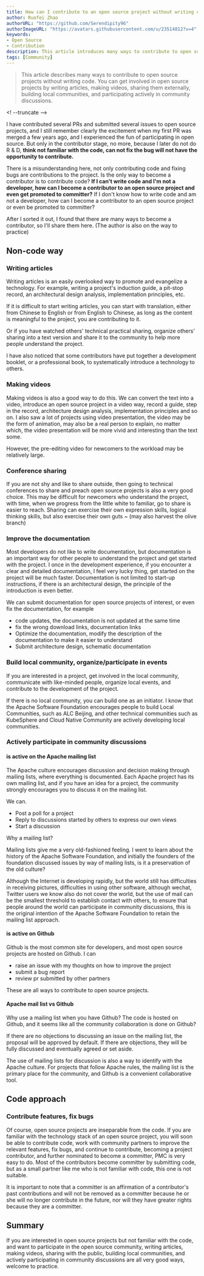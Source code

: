 ```yaml
---
title: How can I contribute to an open source project without writing code?
author: Ruofei Zhao
authorURL: "https://github.com/Serendipity96"
authorImageURL: "https://avatars.githubusercontent.com/u/23514812?v=4"
keywords: 
- Open Source
- Contribution
description: This article introduces many ways to contribute to open source projects without writing code. You can participate in open source projects by writing articles, making videos, sharing them externally, building local communities, and actively participating in community discussions.
tags: [Community]
---
```


> This article describes many ways to contribute to open source projects without writing code. You can get involved in open source projects by writing articles, making videos, sharing them externally, building local communities, and participating actively in community discussions.

<! --truncate -->

I have contributed several PRs and submitted several issues to open source projects, and I still remember clearly the excitement when my first PR was merged a few years ago, and I experienced the fun of participating in open source. But only in the contributor stage, no more, because I later do not do R & D, **think not familiar with the code, can not fix the bug will not have the opportunity to contribute.**

There is a misunderstanding here, not only contributing code and fixing bugs are contributions to the project. Is the only way to become a contributor is to contribute code? **If I can't write code and I'm not a developer, how can I become a contributor to an open source project and even get promoted to committer?** If I don't know how to write code and am not a developer, how can I become a contributor to an open source project or even be promoted to committer?

After I sorted it out, I found that there are many ways to become a contributor, so I'll share them here. (The author is also on the way to practice)

## Non-code way

### Writing articles

Writing articles is an easily overlooked way to promote and evangelize a technology. For example, writing a project's induction guide, a pit-stop record, an architectural design analysis, implementation principles, etc.

If it is difficult to start writing articles, you can start with translation, either from Chinese to English or from English to Chinese, as long as the content is meaningful to the project, you are contributing to it.

Or if you have watched others' technical practical sharing, organize others' sharing into a text version and share it to the community to help more people understand the project.

I have also noticed that some contributors have put together a development booklet, or a professional book, to systematically introduce a technology to others.

### Making videos

Making videos is also a good way to do this. We can convert the text into a video, introduce an open source project in a video way, record a guide, step in the record, architecture design analysis, implementation principles and so on. I also saw a lot of projects using video presentation, the video may be the form of animation, may also be a real person to explain, no matter which, the video presentation will be more vivid and interesting than the text some.

However, the pre-editing video for newcomers to the workload may be relatively large.

### Conference sharing

If you are not shy and like to share outside, then going to technical conferences to share and preach open source projects is also a very good choice. This may be difficult for newcomers who understand the project, with time, when we progress from the little white to familiar, go to share is easier to reach. Sharing can exercise their own expression skills, logical thinking skills, but also exercise their own guts ~ (may also harvest the olive branch)

### Improve the documentation

Most developers do not like to write documentation, but documentation is an important way for other people to understand the project and get started with the project. I once in the development experience, if you encounter a clear and detailed documentation, I feel very lucky thing, get started on the project will be much faster. Documentation is not limited to start-up instructions, if there is an architectural design, the principle of the introduction is even better.

We can submit documentation for open source projects of interest, or even fix the documentation, for example

- code updates, the documentation is not updated at the same time
- fix the wrong download links, documentation links
- Optimize the documentation, modify the description of the documentation to make it easier to understand
- Submit architecture design, schematic documentation

### Build local community, organize/participate in events

If you are interested in a project, get involved in the local community, communicate with like-minded people, organize local events, and contribute to the development of the project.

If there is no local community, you can build one as an initiator. I know that the Apache Software Foundation encourages people to build Local Communities, such as ALC Beijing, and other technical communities such as KubeSphere and Cloud Native Community are actively developing local communities.

### Actively participate in community discussions

#### is active on the Apache mailing list

The Apache culture encourages discussion and decision making through mailing lists, where everything is documented. Each Apache project has its own mailing list, and if you have an idea for a project, the community strongly encourages you to discuss it on the mailing list.

We can.

- Post a poll for a project
- Reply to discussions started by others to express our own views
- Start a discussion

Why a mailing list?

Mailing lists give me a very old-fashioned feeling. I went to learn about the history of the Apache Software Foundation, and initially the founders of the foundation discussed issues by way of mailing lists, is it a preservation of the old culture?

Although the Internet is developing rapidly, but the world still has difficulties in receiving pictures, difficulties in using other software, although wechat, Twitter users we know also do not cover the world, but the use of mail can be the smallest threshold to establish contact with others, to ensure that people around the world can participate in community discussions, this is the original intention of the Apache Software Foundation to retain the mailing list approach.

#### is active on Github

Github is the most common site for developers, and most open source projects are hosted on Github. I can

- raise an issue with my thoughts on how to improve the project
- submit a bug report
- review pr submitted by other partners

These are all ways to contribute to open source projects.

#### Apache mail list vs Github

Why use a mailing list when you have Github? The code is hosted on Github, and it seems like all the community collaboration is done on Github?

If there are no objections to discussing an issue on the mailing list, the proposal will be approved by default. If there are objections, they will be fully discussed and eventually agreed or set aside.

The use of mailing lists for discussion is also a way to identify with the Apache culture. For projects that follow Apache rules, the mailing list is the primary place for the community, and Github is a convenient collaborative tool.

## Code approach

### Contribute features, fix bugs

Of course, open source projects are inseparable from the code. If you are familiar with the technology stack of an open source project, you will soon be able to contribute code, work with community partners to improve the relevant features, fix bugs, and continue to contribute, becoming a project contributor, and further nominated to become a committer, PMC is very easy to do. Most of the contributors become committer by submitting code, but as a small partner like me who is not familiar with code, this one is not suitable.

It is important to note that a committer is an affirmation of a contributor's past contributions and will not be removed as a committer because he or she will no longer contribute in the future, nor will they have greater rights because they are a committer.

## Summary

If you are interested in open source projects but not familiar with the code, and want to participate in the open source community, writing articles, making videos, sharing with the public, building local communities, and actively participating in community discussions are all very good ways, welcome to practice.
